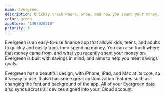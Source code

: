 ```yaml
---
name: Evergreen
description: Quickly track where, when, and how you spend your money.
color: green
appStore: "1493020910"
priority: 3
---
```


Evergreen is an easy-to-use finance app that allows kids, teens, and adults to quickly and easily track their spending money. You can also track where that money came from, and what you recently spent your money on. Evergreen is built with savings in mind, and aims to help you meet savings goals.

Evergreen has a beautiful design, with iPhone, iPad, and Mac at its core, so it's easy to use. It also has some great customization features such as changing the font and background of the app. All of your Evergreen data also syncs across all devices signed into your iCloud account.

<ContributorGrid>
    <Contributor name="Michael Burkhardt" role="Lead developer" href="https://twitter.com/tme_michael" />
    <Contributor name="Dylan McDonald" role="Original creator" href="https://twitter.com/DylanMcD8" />
</ContributorGrid>
